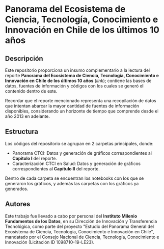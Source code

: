 # Panorama del Ecosistema de Ciencia, Tecnología, Conocimiento e Innovación en Chile de los últimos 10 años

## Descripción

Este repositorio proporciona un insumo complementario a la lectura del reporte **Panorama del Ecosistema de Ciencia, Tecnología, Conocimiento e Innovación en Chile de los últimos 10 años** (_link_); contiene las bases de datos, fuentes de información y códigos con los cuales se generó el contenido dentro de este.

Recordar que el reporte mencionado representa una recopilación de datos que intentan abarcar la mayor cantidad de fuentes de información disponibles, considerando un horizonte de tiempo que comprende desde el año 2013 en adelante.

## Estructura

Los códigos del repositorio se agrupan en 2 carpetas principales, donde:

- Panorama CTCI: Datos y generación de gráficos correspondientes al **Capítulo I** del reporte.
- Caracterización CTCI en Salud: Datos y generación de gráficos correspondientes al **Capítulo II** del reporte.

Dentro de cada carpeta se encuentran los notebooks con los que se generaron los gráficos, y además las carpetas con los gráficos ya generados.

## Autores

Este trabajo fue llevado a cabo por personal del **Instituto Milenio Fundamentos de los Datos**, en su Dirección de Innovación y Transferencia Tecnológica, como parte del proyecto "Estudio del
Panorama General del Ecosistema de Ciencia, Tecnología, Conocimiento e Innovación en Chile", mandatado por el Consejo Nacional de Ciencia, Tecnología, Conocimiento e Innovación (Licitación ID 1098710-19-LE23).
